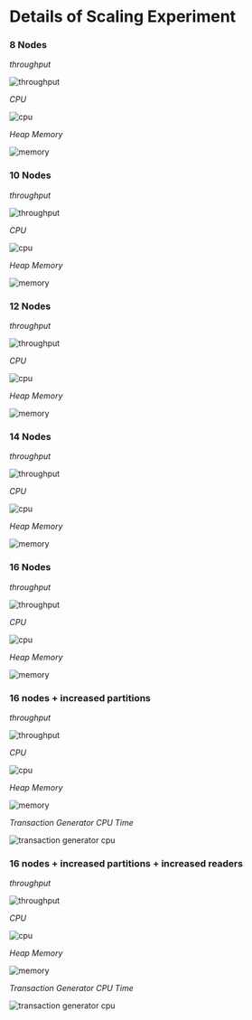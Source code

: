 # Details of Scaling Experiment

### 8 Nodes

_throughput_

![throughput](images/8/throughput.png)

_CPU_

![cpu](images/8/cpu.png)

_Heap Memory_

![memory](images/8/memory.png)

### 10 Nodes

_throughput_

![throughput](images/10/throughput.png)

_CPU_

![cpu](images/10/cpu.png)

_Heap Memory_

![memory](images/10/memory.png)

### 12 Nodes

_throughput_

![throughput](images/12/throughput.png)

_CPU_

![cpu](images/12/cpu.png)

_Heap Memory_

![memory](images/12/memory.png)

### 

### 14 Nodes

_throughput_

![throughput](images/14/throughput.png)

_CPU_

![cpu](images/14/cpu.png)

_Heap Memory_

![memory](images/14/memory.png)

### 16 Nodes

_throughput_

![throughput](images/16/throughput.png)

_CPU_

![cpu](images/16/cpu.png)

_Heap Memory_

![memory](images/16/memory.png)

### 16 nodes + increased partitions

_throughput_

![throughput](images/16_more_partitions/throughput.png)

_CPU_

![cpu](images/16_more_partitions/cpu.png)



_Heap Memory_

![memory](images/16_more_partitions/memory.png)



_Transaction Generator CPU Time_

![transaction generator cpu](images/16_more_partitions/transaction_generator_cpu.png)



### 16 nodes + increased partitions + increased readers

_throughput_

![throughput](images/16_more_partitions_more_readers/throughput2.png)





_CPU_

![cpu](images/16_more_partitions_more_readers/cpu.png)



_Heap Memory_

![memory](images/16_more_partitions_more_readers/memory.png)



_Transaction Generator CPU Time_

![transaction generator cpu](images/16_more_partitions_more_readers/transaction_generator_cpu.png)

